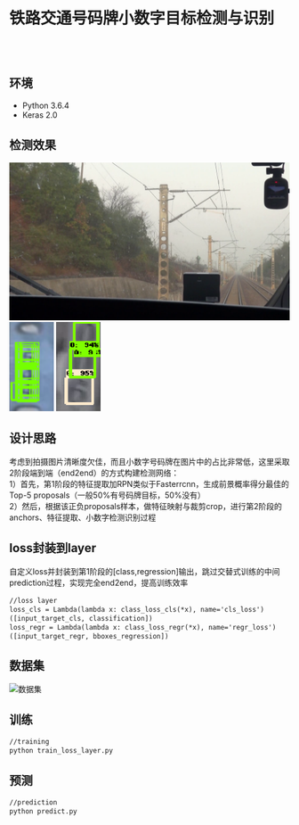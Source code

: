 # 铁路交通号码牌小数字目标检测与识别
<br><br>
## 环境
   * Python 3.6.4
   * Keras 2.0
## 检测效果
![](https://github.com/RoyceMao/Railway-Tag-Detection/blob/master/img/aug_3_012.png)
<img src="https://github.com/RoyceMao/Railway-Tag-Detection/blob/master/img/EG1.png" width="80" height="160"/> <img src="https://github.com/RoyceMao/Railway-Tag-Detection/blob/master/img/EG2.png" width="80" height="160"/>
## 设计思路
考虑到拍摄图片清晰度欠佳，而且小数字号码牌在图片中的占比非常低，这里采取2阶段端到端（end2end）的方式构建检测网络：<br>
1）首先，第1阶段的特征提取加RPN类似于Fasterrcnn，生成前景概率得分最佳的Top-5 proposals（一般50%有号码牌目标，50%没有）<br>
2）然后，根据该正负proposals样本，做特征映射与裁剪crop，进行第2阶段的anchors、特征提取、小数字检测识别过程
## loss封装到layer
自定义loss并封装到第1阶段的[class,regression]输出，跳过交替式训练的中间prediction过程，实现完全end2end，提高训练效率

```
//loss layer
loss_cls = Lambda(lambda x: class_loss_cls(*x), name='cls_loss')([input_target_cls, classification])
loss_regr = Lambda(lambda x: class_loss_regr(*x), name='regr_loss')([input_target_regr, bboxes_regression])
```

## 数据集
<img src="https://github.com/RoyceMao/Railway-Tag-Detection/blob/master/img/1.jpg" width="150" height="150" alt="数据集"/>

## 训练

```
//training
python train_loss_layer.py
```

## 预测

```
//prediction
python predict.py
```
